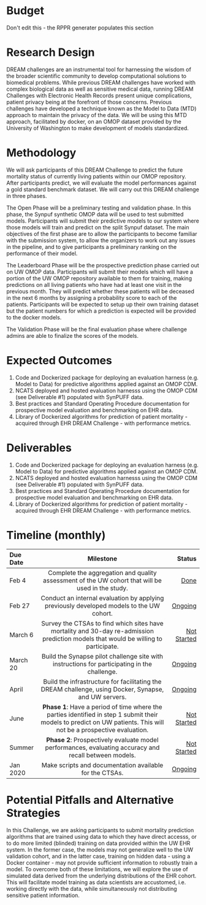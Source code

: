 # Budget
Don't edit this - the RPPR generater populates this section

# Research Design
DREAM challenges are an instrumental tool for harnessing the wisdom of the broader scientific community to develop computational solutions to biomedical problems. While previous DREAM challenges have worked with complex biological data as well as sensitive medical data, running DREAM Challenges with Electronic Health Records present unique complications, patient privacy being at the forefront of those concerns. Previous challenges have developed a technique known as the Model to Data (MTD) approach to maintain the privacy of the data. We will be using this MTD approach, facilitated by docker, on an OMOP dataset provided by the University of Washington to make development of models standardized.

# Methodology
We will ask participants of this DREAM Challenge to predict the future mortality status of currently living patients within our OMOP repository. After participants predict, we will evaluate the model performances against a gold standard benchmark dataset. We will carry out this DREAM challenge in three phases.

The Open Phase will be a preliminary testing and validation phase. In this phase, the Synpuf synthetic OMOP data will be used to test submitted models. Participants will submit their predictive models to our system where those models will train and predict on the split Synpuf dataset. The main objectives of the first phase are to allow the participants to become familiar with the submission system, to allow the organizers to work out any issues in the pipeline, and to give participants a preliminary ranking on the performance of their model.

The Leaderboard Phase will be the prospective prediction phase carried out on UW OMOP data. Participants will submit their models which will have a portion of the UW OMOP repository available to them for training, making predictions on all living patients who have had at least one visit in the previous month. They will predict whether these patients will be deceased in the next 6 months by assigning a probability score to each of the patients. Participants will be expected to setup up their own training dataset but the patient numbers for which a prediction is expected will be provided to the docker models.

The Validation Phase will be the final evaluation phase where challenge admins are able to finalize the scores of the models.

# Expected Outcomes
1. Code and Dockerized package for deploying an evaluation harness (e.g. Model to Data) for predictive algorithms applied against an OMOP CDM.
2. NCATS deployed and hosted evaluation harnesss using the OMOP CDM (see Deliverable #1) populated with SynPUFF data.
3. Best practices and Standard Operating Procedure documentation for prospective model evaluation and benchmarking on EHR data.
4. Library of Dockerized algorithms for prediction of patient mortality - acquired through EHR DREAM Challenge - with performance metrics.

# Deliverables
1. Code and Dockerized package for deploying an evaluation harness (e.g. Model to Data) for predictive algorithms applied against an OMOP CDM.
2. NCATS deployed and hosted evaluation harnesss using the OMOP CDM (see Deliverable #1) populated with SynPUFF data. 
3. Best practices and Standard Operating Procedure documentation for prospective model evaluation and benchmarking on EHR data.
4. Library of Dockerized algorithms for prediction of patient mortality - acquired through EHR DREAM Challenge - with performance metrics.

# Timeline (monthly)
 Due Date | Milestone    | Status     | 
|:----------|:--------------:|------------:|
Feb 4 | Complete the aggregation and quality assessment of the UW cohort that will be used in the study. | [Done](https://github.com/data2health/DREAM-Challenge/milestone/1)
Feb 27 | Conduct an internal evaluation by applying previously developed models to the UW cohort. | [Ongoing](https://github.com/data2health/DREAM-Challenge/milestone/2)
March 6 | Survey the CTSAs to find which sites have mortality and 30-day re-admission prediction models that would be willing to participate. | [Not Started](https://github.com/data2health/DREAM-Challenge/milestone/3)
March 20 | Build the Synapse pilot challenge site with instructions for participating in the challenge. | [Ongoing](https://github.com/data2health/DREAM-Challenge/milestone/4)
April | Build the infrastructure for facilitating the DREAM challenge, using Docker, Synapse, and UW servers. | [Ongoing](https://github.com/data2health/DREAM-Challenge/milestone/5)
June | **Phase 1**: Have a period of time where the parties identified in step 1 submit their models to predict on UW patients. This will not be a prospective evaluation. | [Not Started](https://github.com/data2health/DREAM-Challenge/milestone/6)
Summer | **Phase 2**: Prospectively evaluate model performances, evaluating accuracy and recall between models. | [Not Started](https://github.com/data2health/DREAM-Challenge/milestone/7)
Jan 2020 | Make scripts and documentation available for the CTSAs. | [Ongoing](https://github.com/data2health/DREAM-Challenge/milestone/8)

# Potential Pitfalls and Alternative Strategies
In this Challenge, we are asking participants to submit mortality prediction algorithms that are trained using data to which they have direct accesss, or to do more limited (blinded) training on data provided within the UW EHR system. In the former case, the models may not generalize well to the UW validation cohort, and in the latter case, training on hidden data - using a Docker container - may not provide sufficient information to robustly train a model. To overcome both of these limitations, we will explore the use of simulated data derived from the underlying distributions of the EHR cohort. This will facilitate model training as data scientists are accustomed, i.e. working directly with the data, while simultaneously not distributing sensitive patient information.   
